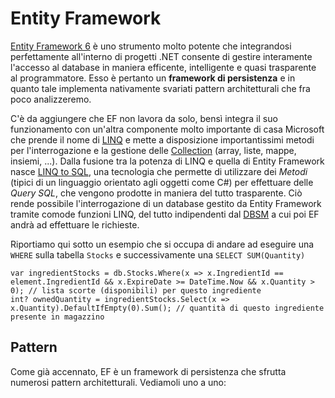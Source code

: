 # Entity Framework

[Entity Framework 6](https://docs.microsoft.com/en-us/ef/ef6/) è uno strumento molto potente che integrandosi perfettamente all'interno di progetti .NET consente di gestire interamente l'accesso al database in maniera efficente, intelligente e quasi trasparente al programmatore. Esso è pertanto un **framework di persistenza** e in quanto tale implementa nativamente svariati pattern architetturali che fra poco analizzeremo.

C'è da aggiungere che EF non lavora da solo, bensì integra il suo funzionamento con un'altra componente molto importante di casa Microsoft che prende il nome di [LINQ](https://docs.microsoft.com/it-it/dotnet/csharp/programming-guide/concepts/linq/) e mette a disposizione importantissimi metodi per l'interrogazione e la gestione delle [Collection](https://docs.microsoft.com/it-it/dotnet/csharp/programming-guide/concepts/collections) (array, liste, mappe, insiemi, ...).
Dalla fusione tra la potenza di LINQ e quella di Entity Framework nasce [LINQ to SQL](https://docs.microsoft.com/it-it/dotnet/framework/data/adonet/sql/linq/), una tecnologia che permette di utilizzare dei _Metodi_ (tipici di un linguaggio orientato agli oggetti come C#) per effettuare delle _Query SQL_, che vengono prodotte in maniera del tutto trasparente. Ciò rende possibile l'interrogazione di un database gestito da Entity Framework tramite comode funzioni LINQ, del tutto indipendenti dal [DBSM](https://it.wikipedia.org/wiki/Database_management_system) a cui poi EF andrà ad effettuare le richieste.

Riportiamo qui sotto un esempio che si occupa di andare ad eseguire una `WHERE` sulla tabella `Stocks` e successivamente una `SELECT SUM(Quantity)`

```
var ingredientStocks = db.Stocks.Where(x => x.IngredientId == element.IngredientId && x.ExpireDate >= DateTime.Now && x.Quantity > 0); // lista scorte (disponibili) per questo ingrediente
int? ownedQuantity = ingredientStocks.Select(x => x.Quantity).DefaultIfEmpty(0).Sum(); // quantità di questo ingrediente presente in magazzino
```

## Pattern

Come già accennato, EF è un framework di persistenza che sfrutta numerosi pattern architetturali. Vediamoli uno a uno:






